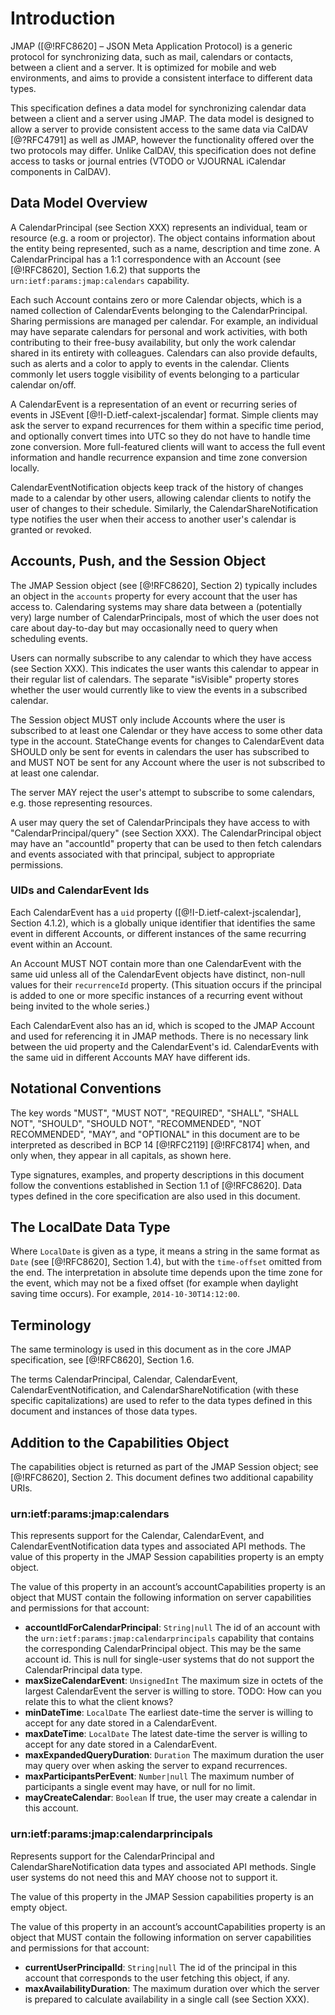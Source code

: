 # Introduction

JMAP ([@!RFC8620] – JSON Meta Application Protocol) is a generic protocol for synchronizing data, such as mail, calendars or contacts, between a client and a server. It is optimized for mobile and web environments, and aims to provide a consistent interface to different data types.

This specification defines a data model for synchronizing calendar data between a client and a server using JMAP. The data model is designed to allow a server to provide consistent access to the same data via CalDAV [@?RFC4791] as well as JMAP, however the functionality offered over the two protocols may differ. Unlike CalDAV, this specification does not define access to tasks or journal entries (VTODO or VJOURNAL iCalendar components in CalDAV).

## Data Model Overview

A CalendarPrincipal (see Section XXX) represents an individual, team or resource (e.g. a room or projector). The object contains information about the entity being represented, such as a name, description and time zone. A CalendarPrincipal has a 1:1 correspondence with an Account (see [@!RFC8620], Section 1.6.2) that supports the `urn:ietf:params:jmap:calendars` capability.

Each such Account contains zero or more Calendar objects, which is a named collection of CalendarEvents belonging to the CalendarPrincipal. Sharing permissions are managed per calendar. For example, an individual may have separate calendars for personal and work activities, with both contributing to their free-busy availability, but only the work calendar shared in its entirety with colleagues. Calendars can also provide defaults, such as alerts and a color to apply to events in the calendar. Clients commonly let users toggle visibility of events belonging to a particular calendar on/off.

A CalendarEvent is a representation of an event or recurring series of events in JSEvent [@!I-D.ietf-calext-jscalendar] format. Simple clients may ask the server to expand recurrences for them within a specific time period, and optionally convert times into UTC so they do not have to handle time zone conversion. More full-featured clients will want to access the full event information and handle recurrence expansion and time zone conversion locally.

CalendarEventNotification objects keep track of the history of changes made to a calendar by other users, allowing calendar clients to notify the user of changes to their schedule. Similarly, the CalendarShareNotification type notifies the user when their access to another user's calendar is granted or revoked.

## Accounts, Push, and the Session Object

The JMAP Session object (see [@!RFC8620], Section 2) typically includes an object in the `accounts` property for every account that the user has access to. Calendaring systems may share data between a (potentially very) large number of CalendarPrincipals, most of which the user does not care about day-to-day but may occasionally need to query when scheduling events.

Users can normally subscribe to any calendar to which they have access (see Section XXX). This indicates the user wants this calendar to appear in their regular list of calendars. The separate "isVisible" property stores whether the user would currently like to view the events in a subscribed calendar.

The Session object MUST only include Accounts where the user is subscribed to at least one Calendar or they have access to some other data type in the account. StateChange events for changes to CalendarEvent data SHOULD only be sent for events in calendars the user has subscribed to and MUST NOT be sent for any Account where the user is not subscribed to at least one calendar.

The server MAY reject the user's attempt to subscribe to some calendars, e.g. those representing resources.

A user may query the set of CalendarPrincipals they have access to with "CalendarPrincipal/query" (see Section XXX). The CalendarPrincipal object may have an "accountId" property that can be used to then fetch calendars and events associated with that principal, subject to appropriate permissions.

### UIDs and CalendarEvent Ids

Each CalendarEvent has a `uid` property ([@!I-D.ietf-calext-jscalendar], Section 4.1.2), which is a globally unique identifier that identifies the same event in different Accounts, or different instances of the same recurring event within an Account.

An Account MUST NOT contain more than one CalendarEvent with the same uid unless all of the CalendarEvent objects have distinct, non-null values for their `recurrenceId` property. (This situation occurs if the principal is added to one or more specific instances of a recurring event without being invited to the whole series.)

Each CalendarEvent also has an id, which is scoped to the JMAP Account and used for referencing it in JMAP methods. There is no necessary link between the uid property and the CalendarEvent's id. CalendarEvents with the same uid in different Accounts MAY have different ids.

## Notational Conventions

The key words "MUST", "MUST NOT", "REQUIRED", "SHALL", "SHALL NOT", "SHOULD", "SHOULD NOT", "RECOMMENDED", "NOT RECOMMENDED", "MAY", and "OPTIONAL" in this document are to be interpreted as described in BCP 14 [@!RFC2119] [@!RFC8174] when, and only when, they appear in all capitals, as shown here.

Type signatures, examples, and property descriptions in this document follow the conventions established in Section 1.1 of [@!RFC8620].  Data types defined in the core specification are also used in this document.

## The LocalDate Data Type

Where `LocalDate` is given as a type, it means a string in the same format as `Date` (see [@!RFC8620], Section 1.4), but with the `time-offset` omitted from the end. The interpretation in absolute time depends upon the time zone for the event, which may not be a fixed offset (for example when daylight saving time occurs). For example, `2014-10-30T14:12:00`.

## Terminology

The same terminology is used in this document as in the core JMAP specification, see [@!RFC8620], Section 1.6.

The terms CalendarPrincipal, Calendar, CalendarEvent, CalendarEventNotification, and CalendarShareNotification  (with these specific capitalizations) are used to refer to the data types defined in this document and instances of those data types.

## Addition to the Capabilities Object

The capabilities object is returned as part of the JMAP Session object; see [@!RFC8620], Section 2. This document defines two additional capability URIs.

### urn:ietf:params:jmap:calendars

This represents support for the Calendar, CalendarEvent, and CalendarEventNotification data types and associated API methods. The value of this property in the JMAP Session capabilities property is an empty object.

The value of this property in an account’s accountCapabilities property is an object that MUST contain the following information on server capabilities and permissions for that account:

- **accountIdForCalendarPrincipal**: `String|null`
  The id of an account with the `urn:ietf:params:jmap:calendarprincipals`
  capability that contains the corresponding CalendarPrincipal object. This may
  be the same account id. This is null for single-user systems that do not
  support the CalendarPrincipal data type.
- **maxSizeCalendarEvent**: `UnsignedInt`
  The maximum size in octets of the largest CalendarEvent the server is willing to store. TODO: How can you relate this to what the client knows?
- **minDateTime**: `LocalDate`
  The earliest date-time the server is willing to accept for any date stored in a CalendarEvent.
- **maxDateTime**: `LocalDate`
  The latest date-time the server is willing to accept for any date stored in a CalendarEvent.
- **maxExpandedQueryDuration**: `Duration`
  The maximum duration the user may query over when asking the server to expand recurrences.
- **maxParticipantsPerEvent**: `Number|null`
  The maximum number of participants a single event may have, or null for no limit.
- **mayCreateCalendar**: `Boolean`
  If true, the user may create a calendar in this account.

### urn:ietf:params:jmap:calendarprincipals

Represents support for the CalendarPrincipal and CalendarShareNotification data types and associated API methods. Single user systems do not need this and MAY choose not to support it.

The value of this property in the JMAP Session capabilities property is an empty object.

The value of this property in an account’s accountCapabilities property is an object that MUST contain the following information on server capabilities and permissions for that account:

- **currentUserPrincipalId**: `String|null`
  The id of the principal in this account that corresponds to the user fetching this object, if any.
- **maxAvailabilityDuration**:
  The maximum duration over which the server is prepared to calculate availability in a single call (see Section XXX).
